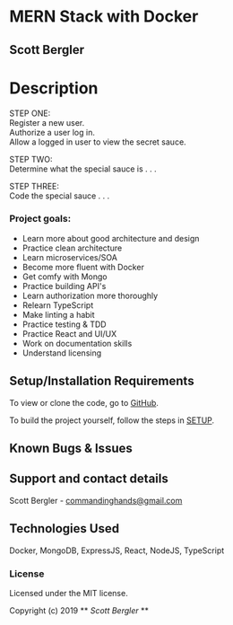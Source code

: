 # MERN Stack with Docker

## Scott Bergler

# Description
STEP ONE:  
Register a new user.  
Authorize a user log in.  
Allow a logged in user to view the secret sauce.

STEP TWO:  
Determine what the special sauce is . . .

STEP THREE:  
Code the special sauce . . .  

### Project goals:  
* Learn more about good architecture and design   
* Practice clean architecture  
* Learn microservices/SOA
* Become more fluent with Docker 
* Get comfy with Mongo  
* Practice building API's  
* Learn authorization more thoroughly  
* Relearn TypeScript  
* Make linting a habit    
* Practice testing & TDD  
* Practice React and UI/UX  
* Work on documentation skills  
* Understand licensing

## Setup/Installation Requirements
To view or clone the code, go to [GitHub](https://github.com/skillitzimberg/mern-docker-auth).

To build the project yourself, follow the steps in [SETUP](SETUP.md).

## Known Bugs & Issues

## Support and contact details
Scott Bergler - commandinghands@gmail.com

## Technologies Used

Docker, MongoDB, ExpressJS, React, NodeJS, TypeScript

### License

Licensed under the MIT license.

Copyright (c) 2019 ** _Scott Bergler_ **